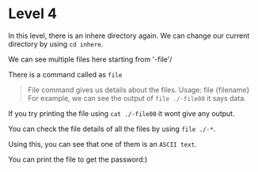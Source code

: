 # **Level 4**
In this level, there is an inhere directory again.
We can change our current directory by using `cd inhere`.

We can see multiple files here starting from '-file'/

There is a command called as `file`
>File command gives us details about the files. Usage: file {filename}
For example, we can see the output of `file ./-file00` it says data.

If you try printing the file using `cat ./-file00` it wont give any output.

You can check the file details of all the files by using `file ./-*`.

Using this, you can see that one of them is an `ASCII text`.

You can print the file to get the password:)
